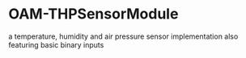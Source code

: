 # OAM-THPSensorModule
a temperature, humidity and air pressure sensor implementation also featuring basic binary inputs
